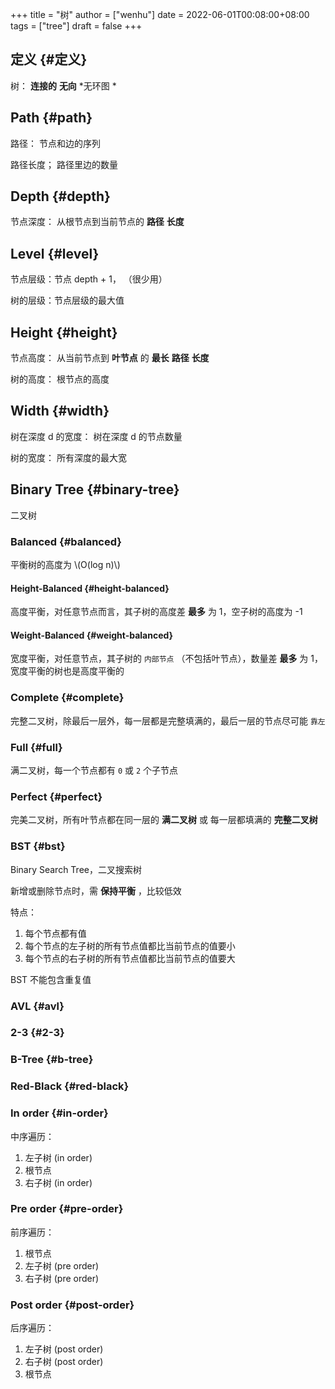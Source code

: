 +++
title = "树"
author = ["wenhu"]
date = 2022-06-01T00:08:00+08:00
tags = ["tree"]
draft = false
+++

## 定义 {#定义}

树： **连接的** **无向** \*无环图  \*


## Path {#path}

路径： 节点和边的序列

路径长度； 路径里边的数量


## Depth {#depth}

节点深度： 从根节点到当前节点的 **路径** **长度**


## Level {#level}

节点层级：节点 depth + 1， （很少用）

树的层级：节点层级的最大值


## Height {#height}

节点高度： 从当前节点到 **叶节点** 的 **最长** **路径** **长度**

树的高度： 根节点的高度


## Width {#width}

树在深度 d 的宽度： 树在深度 d 的节点数量

树的宽度： 所有深度的最大宽


## Binary Tree {#binary-tree}

二叉树


### Balanced {#balanced}

平衡树的高度为 \\(O(log n)\\)


#### Height-Balanced {#height-balanced}

高度平衡，对任意节点而言，其子树的高度差 **最多** 为 1，空子树的高度为 -1


#### Weight-Balanced {#weight-balanced}

宽度平衡，对任意节点，其子树的 `内部节点` （不包括叶节点），数量差 **最多** 为 1，宽度平衡的树也是高度平衡的


### Complete {#complete}

完整二叉树，除最后一层外，每一层都是完整填满的，最后一层的节点尽可能 `靠左`


### Full {#full}

满二叉树，每一个节点都有 `0` 或 `2` 个子节点


### Perfect {#perfect}

完美二叉树，所有叶节点都在同一层的 **满二叉树** 或 每一层都填满的 **完整二叉树**


### BST {#bst}

Binary Search Tree，二叉搜索树

新增或删除节点时，需 **保持平衡** ，比较低效

特点：

1.  每个节点都有值
2.  每个节点的左子树的所有节点值都比当前节点的值要小
3.  每个节点的右子树的所有节点值都比当前节点的值要大

BST 不能包含重复值


### AVL {#avl}


### 2-3 {#2-3}


### B-Tree {#b-tree}


### Red-Black {#red-black}


### In order {#in-order}

中序遍历：

1.  左子树 (in order)
2.  根节点
3.  右子树 (in order)


### Pre order {#pre-order}

前序遍历：

1.  根节点
2.  左子树 (pre order)
3.  右子树 (pre order)


### Post order {#post-order}

后序遍历：

1.  左子树 (post order)
2.  右子树 (post order)
3.  根节点
